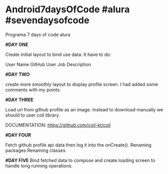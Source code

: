 # Android7daysOfCode #alura #sevendaysofcode
Programa 7 days of code alura

**#DAY ONE**

Create initial layout to bind use data.
It have to do:

User Name
GitHub User
Job Description

**#DAY TWO**

create more smoothly layout to display profile screen.
I had added some comments with my points.

**#DAY THREE**

Load url from github profile as an image. Instead to download manually we should to user
coil library.

DOCUMENTATION: https://github.com/coil-kt/coil

**#DAY FOUR**

Fetch github profile api data then log it into the onCreate().
Renaming packages
Renaming classes

**#DAY FIVE**
Bind fetched data to compose and create loading screen to handle long running operations.


